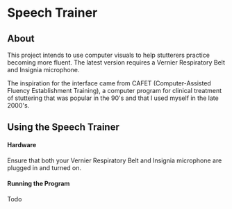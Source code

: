 # Speech Trainer

## About
This project intends to use computer visuals to help stutterers practice becoming more fluent. The latest version requires a Vernier Respiratory Belt and Insignia microphone. 

The inspiration for the interface came from CAFET (Computer-Assisted Fluency Establishment Training), a computer program for clinical treatment of stuttering that was popular in the 90's and that I used myself in the late 2000's.

## Using the Speech Trainer
#### Hardware
Ensure that both your Vernier Respiratory Belt and Insignia microphone are plugged in and turned on.

#### Running the Program
Todo
